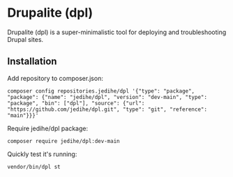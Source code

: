 # Drupalite (dpl)

Drupalite (dpl) is a super-minimalistic tool for deploying and troubleshooting Drupal sites.

## Installation

Add repository to composer.json:

```
composer config repositories.jedihe/dpl '{"type": "package", "package": {"name": "jedihe/dpl", "version": "dev-main", "type": "package", "bin": ["dpl"], "source": {"url": "https://github.com/jedihe/dpl.git", "type": "git", "reference": "main"}}}'
```

Require jedihe/dpl package:

```
composer require jedihe/dpl:dev-main
```

Quickly test it's running:

```
vendor/bin/dpl st
```
